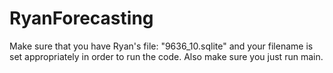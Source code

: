 # RyanForecasting

Make sure that you have Ryan's file: "9636_10.sqlite" and your filename is set appropriately in order to run the code. Also make sure you just run main.
